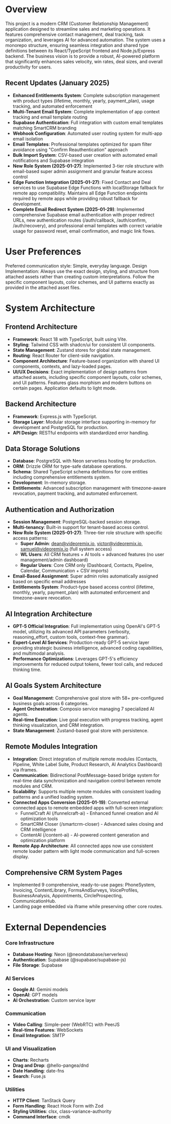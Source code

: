 # Overview

This project is a modern CRM (Customer Relationship Management) application designed to streamline sales and marketing operations. It features comprehensive contact management, deal tracking, task organization, and leverages AI for advanced automation. The system uses a monorepo structure, ensuring seamless integration and shared type definitions between its React/TypeScript frontend and Node.js/Express backend. The business vision is to provide a robust, AI-powered platform that significantly enhances sales velocity, win rates, deal sizes, and overall productivity for users.

## Recent Updates (January 2025)
- **Enhanced Entitlements System**: Complete subscription management with product types (lifetime, monthly, yearly, payment_plan), usage tracking, and automated enforcement
- **Multi-Tenant Email System**: Complete implementation of app context tracking and email template routing
- **Supabase Authentication**: Full integration with custom email templates matching SmartCRM branding
- **Webhook Configuration**: Automated user routing system for multi-app email isolation
- **Email Templates**: Professional templates optimized for spam filter avoidance using "Confirm Reauthentication" approach
- **Bulk Import System**: CSV-based user creation with automated email notifications and Supabase integration
- **New Role System (2025-01-27)**: Implemented 3-tier role structure with email-based super admin assignment and granular feature access control
- **Edge Function Integration (2025-01-27)**: Fixed Contact and Deal services to use Supabase Edge Functions with localStorage fallback for remote app compatibility. Maintains all Edge Function endpoints required by remote apps while providing robust fallback for development.
- **Complete Email Redirect System (2025-01-29)**: Implemented comprehensive Supabase email authentication with proper redirect URLs, new authentication routes (/auth/callback, /auth/confirm, /auth/recovery), and professional email templates with correct variable usage for password reset, email confirmation, and magic link flows.

# User Preferences

Preferred communication style: Simple, everyday language.
Design Implementation: Always use the exact design, styling, and structure from attached assets rather than creating custom interpretations. Follow the specific component layouts, color schemes, and UI patterns exactly as provided in the attached asset files.

# System Architecture

## Frontend Architecture
- **Framework**: React 18 with TypeScript, built using Vite.
- **Styling**: Tailwind CSS with shadcn/ui for consistent UI components.
- **State Management**: Zustand stores for global state management.
- **Routing**: React Router for client-side navigation.
- **Component Architecture**: Feature-based organization with shared UI components, contexts, and lazy-loaded pages.
- **UI/UX Decisions**: Exact implementation of design patterns from attached assets, including specific component layouts, color schemes, and UI patterns. Features glass morphism and modern buttons on certain pages. Application defaults to light mode.

## Backend Architecture
- **Framework**: Express.js with TypeScript.
- **Storage Layer**: Modular storage interface supporting in-memory for development and PostgreSQL for production.
- **API Design**: RESTful endpoints with standardized error handling.

## Data Storage Solutions
- **Database**: PostgreSQL with Neon serverless hosting for production.
- **ORM**: Drizzle ORM for type-safe database operations.
- **Schema**: Shared TypeScript schema definitions for core entities including comprehensive entitlements system.
- **Development**: In-memory storage.
- **Entitlements**: Advanced subscription management with timezone-aware revocation, payment tracking, and automated enforcement.

## Authentication and Authorization
- **Session Management**: PostgreSQL-backed session storage.
- **Multi-tenancy**: Built-in support for tenant-based access control.
- **New Role System (2025-01-27)**: Three-tier role structure with specific access patterns:
  - **Super Admin**: dean@videoremix.io, victor@videoremix.io, samuel@videoremix.io (full system access)
  - **WL Users**: All CRM features + AI tools + advanced features (no user management/admin dashboard)
  - **Regular Users**: Core CRM only (Dashboard, Contacts, Pipeline, Calendar, Communication + CSV imports)
- **Email-Based Assignment**: Super admin roles automatically assigned based on specific email addresses
- **Entitlements System**: Product-type based access control (lifetime, monthly, yearly, payment_plan) with automated enforcement and timezone-aware revocation.

## AI Integration Architecture
- **GPT-5 Official Integration**: Full implementation using OpenAI's GPT-5 model, utilizing its advanced API parameters (verbosity, reasoning_effort, custom tools, context-free grammar).
- **Expert-Level AI Services**: Production-ready GPT-5 service layer providing strategic business intelligence, advanced coding capabilities, and multimodal analysis.
- **Performance Optimizations**: Leverages GPT-5's efficiency improvements for reduced output tokens, fewer tool calls, and reduced thinking time.

## AI Goals System Architecture
- **Goal Management**: Comprehensive goal store with 58+ pre-configured business goals across 6 categories.
- **Agent Orchestration**: Composio service managing 7 specialized AI agents.
- **Real-time Execution**: Live goal execution with progress tracking, agent thinking visualization, and CRM integration.
- **State Management**: Zustand-based goal store with persistence.

## Remote Modules Integration
- **Integration**: Direct integration of multiple remote modules (Contacts, Pipeline, White Label Suite, Product Research, AI Analytics Dashboard) via iframes.
- **Communication**: Bidirectional PostMessage-based bridge system for real-time data synchronization and navigation control between remote modules and CRM.
- **Scalability**: Supports multiple remote modules with consistent loading patterns and a unified loading system.
- **Connected Apps Conversion (2025-01-19)**: Converted external connected apps to remote embedded apps with full-screen integration:
  - FunnelCraft AI (/funnelcraft-ai) - Enhanced funnel creation and AI optimization tools
  - SmartCRM Closer (/smartcrm-closer) - Advanced sales closing and CRM intelligence  
  - ContentAI (/content-ai) - AI-powered content generation and optimization platform
- **Remote App Architecture**: All connected apps now use consistent remote loader pattern with light mode communication and full-screen display.

## Comprehensive CRM System Pages
- Implemented 9 comprehensive, ready-to-use pages: PhoneSystem, Invoicing, ContentLibrary, FormsAndSurveys, VoiceProfiles, BusinessAnalysis, Appointments, CircleProspecting, CommunicationHub.
- Landing page embedded via iframe while preserving other core routes.

# External Dependencies

### Core Infrastructure
- **Database Hosting**: Neon (@neondatabase/serverless)
- **Authentication**: Supabase (@supabase/supabase-js)
- **File Storage**: Supabase

### AI Services
- **Google AI**: Gemini models
- **OpenAI**: GPT models
- **AI Orchestration**: Custom service layer

### Communication
- **Video Calling**: Simple-peer (WebRTC) with PeerJS
- **Real-time Features**: WebSockets
- **Email Integration**: SMTP

### UI and Visualization
- **Charts**: Recharts
- **Drag and Drop**: @hello-pangea/dnd
- **Date Handling**: date-fns
- **Search**: Fuse.js

### Utilities
- **HTTP Client**: TanStack Query
- **Form Handling**: React Hook Form with Zod
- **Styling Utilities**: clsx, class-variance-authority
- **Command Interface**: cmdk
```
